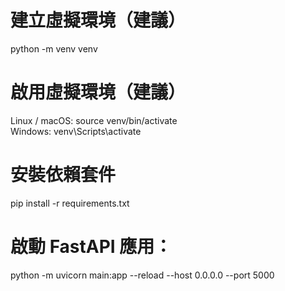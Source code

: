 # 建立虛擬環境（建議）
python -m venv venv
# 啟用虛擬環境（建議）
Linux / macOS: source venv/bin/activate  
Windows: venv\Scripts\activate

# 安裝依賴套件
pip install -r requirements.txt

# 啟動 FastAPI 應用：
python -m uvicorn main:app --reload --host 0.0.0.0 --port 5000
